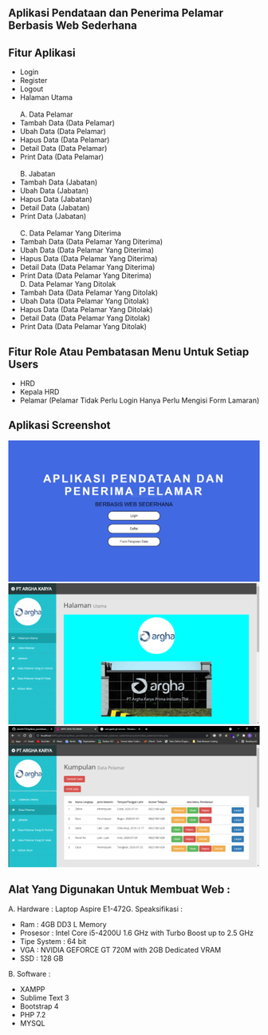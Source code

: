 ## Aplikasi Pendataan dan Penerima Pelamar Berbasis Web Sederhana

## Fitur Aplikasi

- Login<br>
- Register<br>
- Logout<br>
- Halaman Utama<br><br>
  A. Data Pelamar<br>
- Tambah Data (Data Pelamar)<br>
- Ubah Data (Data Pelamar)<br>
- Hapus Data (Data Pelamar)<br>
- Detail Data (Data Pelamar)<br>
- Print Data (Data Pelamar)<br><br>
  B. Jabatan<br>
- Tambah Data (Jabatan)<br>
- Ubah Data (Jabatan)<br>
- Hapus Data (Jabatan)<br>
- Detail Data (Jabatan)<br>
- Print Data (Jabatan)<br><br>
  C. Data Pelamar Yang Diterima<br>
- Tambah Data (Data Pelamar Yang Diterima)<br>
- Ubah Data (Data Pelamar Yang Diterima)<br>
- Hapus Data (Data Pelamar Yang Diterima)<br>
- Detail Data (Data Pelamar Yang Diterima)<br>
- Print Data (Data Pelamar Yang Diterima)<br>
  D. Data Pelamar Yang Ditolak<br>
- Tambah Data (Data Pelamar Yang Ditolak)<br>
- Ubah Data (Data Pelamar Yang Ditolak)<br>
- Hapus Data (Data Pelamar Yang Ditolak)<br>
- Detail Data (Data Pelamar Yang Ditolak)<br>
- Print Data (Data Pelamar Yang Ditolak)<br>

## Fitur Role Atau Pembatasan Menu Untuk Setiap Users

- HRD
- Kepala HRD
- Pelamar (Pelamar Tidak Perlu Login Hanya Perlu Mengisi Form Lamaran)

## Aplikasi Screenshot

<img src="assets_readme/Halaman_Utama.PNG" alt="Contoh_Gambar">
<img src="assets_readme/Halaman_Utama_Setelah_Login.PNG" alt="Contoh_Gambar">
<img src="assets_readme/Penerimaan_dan_Pendataan.PNG" alt="Contoh_Gambar">

## Alat Yang Digunakan Untuk Membuat Web :

A. Hardware :
Laptop Aspire E1-472G. Speaksifikasi :

- Ram : 4GB DD3 L Memory
- Prosesor : Intel Core i5-4200U 1.6 GHz with Turbo Boost up to 2.5 GHz
- Tipe System : 64 bit
- VGA : NVIDIA GEFORCE GT 720M with 2GB Dedicated VRAM
- SSD : 128 GB

B. Software :

- XAMPP
- Sublime Text 3
- Bootstrap 4
- PHP 7.2
- MYSQL
